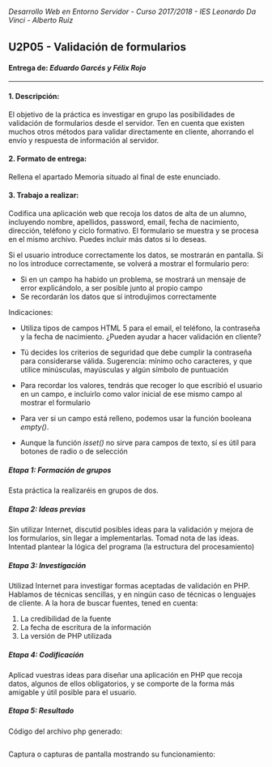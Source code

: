 ###### *Desarrollo Web en Entorno Servidor - Curso 2017/2018 - IES Leonardo Da Vinci - Alberto Ruiz*
## U2P05 - Validación de formularios
#### Entrega de: *Eduardo Garcés y Félix Rojo*
----
#### 1. Descripción:

El objetivo de la práctica es investigar en grupo las posibilidades de validación de formularios desde el servidor. Ten en cuenta que existen muchos otros métodos para validar directamente en cliente, ahorrando el envío y respuesta de información al servidor.

#### 2. Formato de entrega:

Rellena el apartado Memoria situado al final de este enunciado.

#### 3. Trabajo a realizar:

Codifica una aplicación web que recoja los datos de alta de un alumno, incluyendo nombre, apellidos, password, email, fecha de nacimiento, dirección, teléfono y ciclo formativo. El formulario se muestra y se procesa en el mismo archivo. Puedes incluir más datos si lo deseas. 

Si el usuario introduce correctamente los datos, se mostrarán en pantalla. Si no los introduce correctamente, se volverá a mostrar el formulario pero:

* Si en un campo ha habido un problema, se mostrará un mensaje de error explicándolo, a ser posible junto al propio campo
* Se recordarán los datos que sí introdujimos correctamente

Indicaciones:

* Utiliza tipos de campos HTML 5 para el email, el teléfono, la contraseña y la fecha de nacimiento. ¿Pueden ayudar a hacer validación en cliente?
* Tú decides los criterios de seguridad que debe cumplir la contraseña para considerarse válida. Sugerencia: mínimo ocho caracteres, y que utilice minúsculas, mayúsculas y algún símbolo de puntuación



* Para recordar los valores, tendrás que recoger lo que escribió el usuario en un campo, e incluirlo como valor inicial de ese mismo campo al mostrar el formulario


* Para ver si un campo está relleno, podemos usar la función booleana *empty()*.
* Aunque la función *isset()* no sirve para campos de texto, sí es útil para botones de radio o de selección

##### Etapa 1: Formación de grupos
Esta práctica la realizaréis en grupos de dos.

##### Etapa 2: Ideas previas
Sin utilizar Internet, discutid posibles ideas para la validación y mejora de los formularios, sin llegar a implementarlas. Tomad nota de las ideas. Intentad plantear la lógica del programa (la estructura del procesamiento)

##### Etapa 3: Investigación
Utilizad Internet para investigar formas aceptadas de validación en PHP. Hablamos de técnicas sencillas, y en ningún caso de técnicas o lenguajes de cliente. A la hora de buscar fuentes, tened en cuenta:
1. La credibilidad de la fuente
2. La fecha de escritura de la información
3. La versión de PHP utilizada


##### Etapa 4: Codificación
Aplicad vuestras ideas para diseñar una aplicación en PHP que recoja datos, algunos de ellos obligatorios, y se comporte de la forma más amigable y útil posible para el usuario.

##### Etapa 5: Resultado
Código del archivo php generado:

```php+HTML

```

Captura o capturas de pantalla mostrando su funcionamiento:

